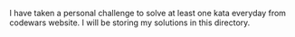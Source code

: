 I have taken a personal challenge to solve at least one kata everyday from codewars website. I will be storing my solutions in this directory.
